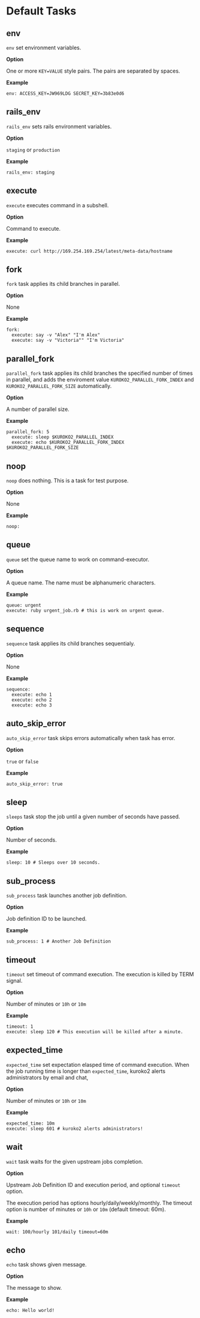 # Default Tasks

## env

`env` set environment variables.

**Option**

One or more `KEY=VALUE` style pairs. The pairs are separated by spaces.

**Example**

```
env: ACCESS_KEY=JW969LDG SECRET_KEY=3b83e0d6
```

## rails_env

`rails_env` sets rails environment variables.

**Option**

`staging` or `production`

**Example**

```
rails_env: staging
```


## execute

`execute` executes command in a subshell.

**Option**

Command to execute.

**Example**

```
execute: curl http://169.254.169.254/latest/meta-data/hostname
```

## fork

`fork` task applies its child branches in parallel.

**Option**

None

**Example**

```
fork:
  execute: say -v "Alex" "I'm Alex"
  execute: say -v "Victoria"" "I'm Victoria"
```

## parallel_fork

`parallel_fork` task applies its child branches the specified number of times in parallel,
and adds the enviroment value `KUROKO2_PARALLEL_FORK_INDEX` and `KUROKO2_PARALLEL_FORK_SIZE` automatically.

**Option**

A number of parallel size.

**Example**

```
parallel_fork: 5
  execute: sleep $KUROKO2_PARALLEL_INDEX
  execute: echo $KUROKO2_PARALLEL_FORK_INDEX $KUROKO2_PARALLEL_FORK_SIZE
```

## noop

`noop` does nothing. This is a task for test purpose.

**Option**

None

**Example**

```
noop:
```

## queue

`queue` set the queue name to work on command-executor.

**Option**

A queue name. The name must be alphanumeric characters.

**Example**

```
queue: urgent
execute: ruby urgent_job.rb # this is work on urgent queue.
```

## sequence

`sequence` task applies its child branches sequentialy.

**Option**

None

**Example**

```
sequence:
  execute: echo 1
  execute: echo 2
  execute: echo 3
```

## auto_skip_error

`auto_skip_error` task skips errors automatically when task has error.

**Option**

`true` or `false`

**Example**

```
auto_skip_error: true
```

## sleep

`sleeps` task stop the job until a given number of seconds have passed.

**Option**

Number of seconds.

**Example**
```
sleep: 10 # Sleeps over 10 seconds.
```

## sub_process

`sub_process` task launches another job definition.

**Option**

Job definition ID to be launched.

**Example**

```
sub_process: 1 # Another Job Definition
```

## timeout

`timeout` set timeout of command execution. The execution is killed by TERM signal.

**Option**

Number of minutes or `10h` or `10m`

**Example**

```
timeout: 1
execute: sleep 120 # This execution will be killed after a minute.
```

## expected_time

`expected_time` set expectation elasped time of command execution.
When the job running time is longer than `expected_time`, kuroko2 alerts administrators by email and chat,

**Option**

Number of minutes or `10h` or `10m`

**Example**

```
expected_time: 10m
execute: sleep 601 # kuroko2 alerts administrators!
```

## wait

`wait` task waits for the given upstream jobs completion.

**Option**

Upstream Job Definition ID and execution period, and optional `timeout` option.

The execution period has options hourly/daily/weekly/monthly.
The timeout option is number of minutes or `10h` or `10m` (default timeout: 60m).

**Example**

```
wait: 100/hourly 101/daily timeout=60m
```

## echo

`echo` task shows given message.

**Option**

The message to show.

**Example**

```
echo: Hello world!
```
